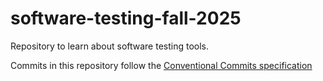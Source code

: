 # software-testing-fall-2025

Repository to learn about software testing tools.

Commits in this repository follow the [Conventional Commits specification](https://www.conventionalcommits.org/en/v1.0.0/#specification)
